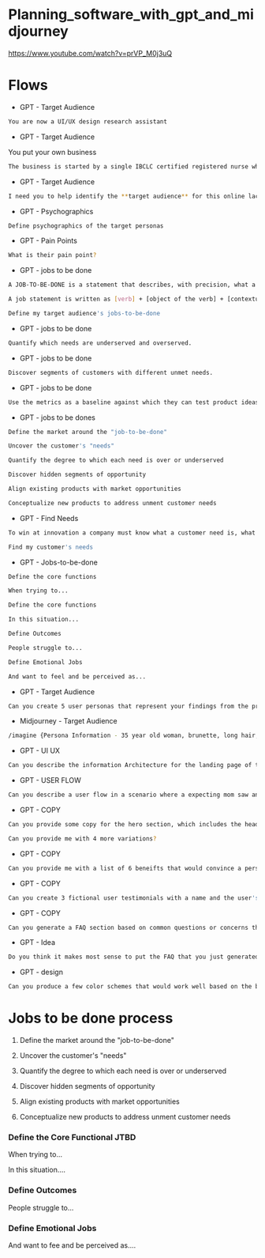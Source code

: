 # Planning_software_with_gpt_and_midjourney

https://www.youtube.com/watch?v=prVP_M0j3uQ

# Flows

- GPT  - Target Audience

```bash
You are now a UI/UX design research assistant
```

- GPT  - Target Audience

You put your own business

```bash
The business is started by a single IBCLC certified registered nurse who will conduct lactation consultatnt sessions solely onlue using Zoom 
```

- GPT  - Target Audience

```bash
I need you to help identify the **target audience** for this online lactation consultant business. Your findings should include the target audience demographics
```

- GPT - Psychographics

```bash
Define psychographics of the target personas
```

- GPT - Pain Points

```bash
What is their pain point?
```

- GPT - jobs to be done 

```bash
A JOB-TO-BE-DONE is a statement that describes, with precision, what a group of people are trying to achieve or accomplish in a given situation. A job-to-be-done could be a task that people are trying to accomplish, a goal or objective they are trying to achieve, a problem they are trying to resolve, something they are trying to avoid, or anything else they are trying to accomplish.

A job statement is written as [verb] + [object of the verb] + [contextual clarifier] (optionally). For example, pass on life lessons to children, repair a torn rotator cuff and prevent a shooter from entering a school, are all jobs-to-be-done.

Define my target audience's jobs-to-be-done
```

- GPT - jobs to be done

```bash
Quantify which needs are underserved and overserved.
```
- GPT - jobs to be done

```bash
Discover segments of customers with different unmet needs.
```
- GPT - jobs to be done

```bash
Use the metrics as a baseline against which they can test product ideas and concepts before they are developed.
```

- GPT - jobs to be dones

```bash
Define the market around the "job-to-be-done"
```

```bash
Uncover the customer's "needs"
```

```bash
Quantify the degree to which each need is over or underserved
```

```bash
Discover hidden segments of opportunity
```

```bash
Align existing products with market opportunities
```

```bash
Conceptualize new products to address unment customer needs
```

- GPT - Find Needs

```bash
To win at innovation a company must know what a customer need is, what the customer’s needs are, which are unmet and if segments of customers exist with unique sets of unmet needs. With the target well defined, creating a winning solution becomes far more likely.

Find my customer's needs
```

- GPT - Jobs-to-be-done

```bash
Define the core functions 

When trying to... 
```

```bash
Define the core functions 

In this situation...
```

```bash
Define Outcomes

People struggle to...
```

```bash
Define Emotional Jobs

And want to feel and be perceived as...
```

- GPT  - Target Audience

```bash
Can you create 5 user personas that represent your findings from the previous prompt?
```

- Midjourney - Target Audience

```bash
/imagine {Persona Information - 35 year old woman, brunette, long hair, in a luxury kitchen during a sunny day --v 5}
```

- GPT - UI UX

```bash
Can you describe the information Architecture for the landing page of this business? The primary goal is to convince the user that they should schedule an online lactation appointment. 
```

- GPT - USER FLOW

```bash
Can you describe a user flow in a scenario where a expecting mom saw an ad for the lactation service on facebook, and wants to schedule an appoinment. 
```

- GPT - COPY

```bash
Can you provide some copy for the hero section, which includes the headline, a subheadline, a copy for the CTA Button. 
```

```bash
Can you provide me with 4 more variations?
```

- GPT - COPY

```bash
Can you provide me with a list of 6 beneifts that would convince a person to schedule an online lactation consulting session? Please include a title and a brief description that is no longer two sentences for each benefit
```

- GPT - COPY

```bash
Can you create 3 fictional user testimonials with a name and the user's testimonials. I will not use these when the website is live, but it would be helpful while working within Figma.
```

- GPT - COPY

```bash
Can you generate a FAQ section based on common questions or concerns that the target audience might have? Please generate at least 6 different questions and answers
```

- GPT - Idea

```bash
Do you think it makes most sense to put the FAQ that you just generated on the landing page, or on a separate page on the website?
```

- GPT - design

```bash
Can you produce a few color schemes that would work well based on the business and the target audience? 
```

# Jobs to be done process 

1. Define the market around the "job-to-be-done"

2. Uncover the customer's "needs"

3. Quantify the degree to which each need is over or underserved

4. Discover hidden segments of opportunity

5. Align existing products with market opportunities

6. Conceptualize new products to address unment customer needs


### Define the Core Functional JTBD

When trying to... 

In this situation....

### Define Outcomes

People struggle to...

### Define Emotional Jobs

And want to fee and be perceived as....
